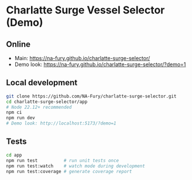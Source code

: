 # Charlatte Surge Vessel Selector (Demo)

## Online
- Main: https://na-fury.github.io/charlatte-surge-selector/
- Demo look: https://na-fury.github.io/charlatte-surge-selector/?demo=1

## Local development
```bash
git clone https://github.com/NA-Fury/charlatte-surge-selector.git
cd charlatte-surge-selector/app
# Node 22.12+ recommended
npm ci
npm run dev
# Demo look: http://localhost:5173/?demo=1
```

## Tests
```bash
cd app
npm run test          # run unit tests once
npm run test:watch    # watch mode during development
npm run test:coverage # generate coverage report
```
